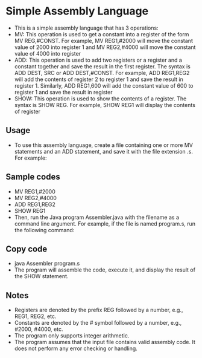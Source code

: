 # Simple Assembly Language

* This is a simple assembly language that has 3 operations:
* MV: This operation is used to get a constant into a register of the form MV REG,#CONST. For example, MV REG1,#2000 will move the constant value of 2000 into register 1 and MV REG2,#4000 will move the constant value of 4000 into register 
* ADD: This operation is used to add two registers or a register and a constant together and save the result in the first register. The syntax is ADD DEST, SRC or ADD DEST,#CONST. For example, ADD REG1,REG2 will add the contents of register 2 to register 1 and save the result in register 1. Similarly, ADD REG1,600 will add the constant value of 600 to register 1 and save the result in register 
* SHOW: This operation is used to show the contents of a register. The syntax is SHOW REG. For example, SHOW REG1 will display the contents of register 

## Usage
* To use this assembly language, create a file containing one or more MV statements and an ADD statement, and save it with the file extension .s. For example:

## Sample codes
* MV REG1,#2000
* MV REG2,#4000
* ADD REG1,REG2
* SHOW REG1
* Then, run the Java program Assembler.java with the filename as a command line argument. For example, if the file is named program.s, run the following command:

## Copy code
* java Assembler program.s
* The program will assemble the code, execute it, and display the result of the SHOW statement.

## Notes
* Registers are denoted by the prefix REG followed by a number, e.g., REG1, REG2, etc.
* Constants are denoted by the # symbol followed by a number, e.g., #2000, #4000, etc.
* The program only supports integer arithmetic.
* The program assumes that the input file contains valid assembly code. It does not perform any error checking or handling.
